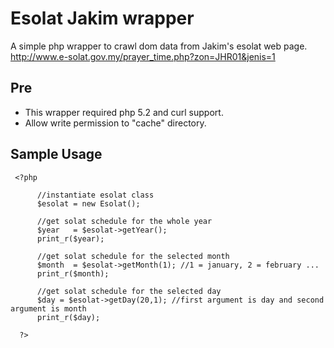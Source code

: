 # Esolat Jakim wrapper

A simple php wrapper to crawl dom data from Jakim's esolat web page. http://www.e-solat.gov.my/prayer_time.php?zon=JHR01&jenis=1

## Pre

* This wrapper required php 5.2 and curl support.
* Allow write permission to "cache" directory.

## Sample Usage
     <?php

          //instantiate esolat class
          $esolat = new Esolat();

          //get solat schedule for the whole year
          $year   = $esolat->getYear();
          print_r($year);

          //get solat schedule for the selected month
          $month  = $esolat->getMonth(1); //1 = january, 2 = february ...
          print_r($month);

          //get solat schedule for the selected day
          $day = $esolat->getDay(20,1); //first argument is day and second argument is month
          print_r($day);

      ?>
